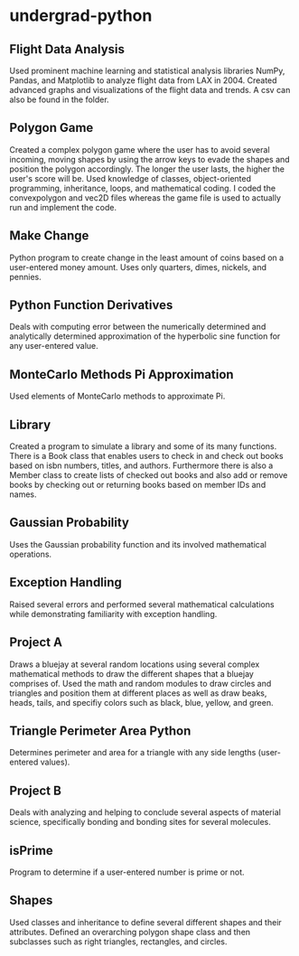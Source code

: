 # undergrad-python

## Flight Data Analysis
Used prominent machine learning and statistical analysis libraries NumPy, Pandas, and Matplotlib to analyze flight data from LAX in 2004. Created advanced graphs and visualizations of the flight data and trends. A csv can also be found in the folder.

## Polygon Game
Created a complex polygon game where the user has to avoid several incoming, moving shapes by using the arrow keys to evade the shapes and position the polygon accordingly. The longer the user lasts, the higher the user's score will be. Used knowledge of classes, object-oriented programming, inheritance, loops, and mathematical coding. I coded the convexpolygon and vec2D files whereas the game file is used to actually run and implement the code.

## Make Change
Python program to create change in the least amount of coins based on a user-entered money amount. Uses only quarters, dimes, nickels, and pennies.

## Python Function Derivatives
Deals with computing error between the numerically determined and analytically determined approximation of the hyperbolic sine function for any user-entered value. 

## MonteCarlo Methods Pi Approximation
Used elements of MonteCarlo methods to approximate Pi.

## Library
Created a program to simulate a library and some of its many functions. There is a Book class that enables users to check in and check out books based on isbn numbers, titles, and authors. Furthermore there is also a Member class to create lists of checked out books and also add or remove books by checking out or returning books based on member IDs and names. 

## Gaussian Probability
Uses the Gaussian probability function and its involved mathematical operations. 

## Exception Handling
Raised several errors and performed several mathematical calculations while demonstrating familiarity with exception handling.

## Project A
Draws a bluejay at several random locations using several complex mathematical methods to draw the different shapes that a bluejay comprises of. Used the math and random modules to draw circles and triangles and position them at different places as well as draw beaks, heads, tails, and specifiy colors such as black, blue, yellow, and green. 

## Triangle Perimeter Area Python
Determines perimeter and area for a triangle with any side lengths (user-entered values).

## Project B
Deals with analyzing and helping to conclude several aspects of material science, specifically bonding and bonding sites for several molecules. 

## isPrime
Program to determine if a user-entered number is prime or not.

## Shapes
Used classes and inheritance to define several different shapes and their attributes. Defined an overarching polygon shape class and then subclasses such as right triangles, rectangles, and circles.
